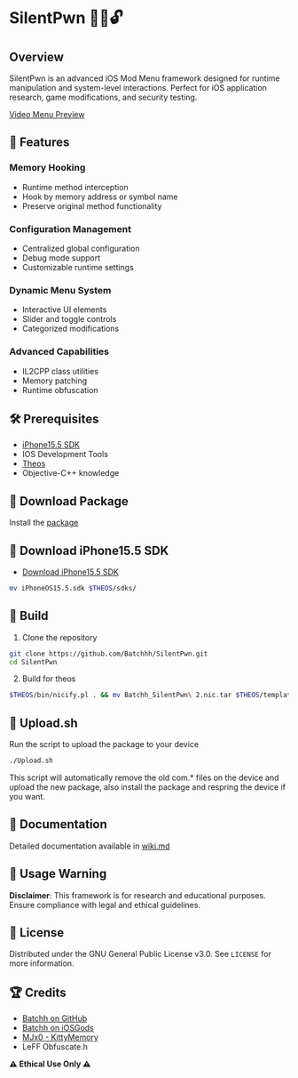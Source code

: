 # SilentPwn 🕵️‍♂️🔓

## Overview
SilentPwn is an advanced iOS Mod Menu framework designed for runtime manipulation and system-level interactions. Perfect for iOS application research, game modifications, and security testing.

[Video Menu Preview](https://i.imgur.com/lorajGZ.mp4)

## 🚀 Features

### Memory Hooking
- Runtime method interception
- Hook by memory address or symbol name
- Preserve original method functionality

### Configuration Management
- Centralized global configuration
- Debug mode support
- Customizable runtime settings

### Dynamic Menu System
- Interactive UI elements
- Slider and toggle controls
- Categorized modifications

### Advanced Capabilities
- IL2CPP class utilities
- Memory patching
- Runtime obfuscation

## 🛠 Prerequisites

- [iPhone15.5 SDK](https://github.com/Batchhh/SilentPwn/releases/latest)
- IOS Development Tools
- [Theos](https://theos.dev/)
- Objective-C++ knowledge

## 🔧 Download Package

Install the [package](https://github.com/Batchhh/SilentPwn/releases/latest)

## 🔧 Download iPhone15.5 SDK
- [Download iPhone15.5 SDK](https://github.com/Batchhh/SilentPwn/releases/latest)
```bash
mv iPhoneOS15.5.sdk $THEOS/sdks/
```

## 🔧 Build

1. Clone the repository
```bash
git clone https://github.com/Batchhh/SilentPwn.git
cd SilentPwn
```

2. Build for theos
```bash
$THEOS/bin/nicify.pl . && mv Batchh_SilentPwn\ 2.nic.tar $THEOS/templates/ios
```

## 🎉 Upload.sh

Run the script to upload the package to your device
```bash
./Upload.sh
```
This script will automatically remove the old com.* files on the device and upload the new package, also install the package and respring the device if you want.

## 📖 Documentation

Detailed documentation available in [wiki.md](wiki.md)

## 🚧 Usage Warning

**Disclaimer**: This framework is for research and educational purposes. Ensure compliance with legal and ethical guidelines.

## 📜 License

Distributed under the GNU General Public License v3.0.
See `LICENSE` for more information.

## 🏆 Credits

- [Batchh on GitHub](https://github.com/Batchhh)
- [Batchh on iOSGods](https://iosgods.com/profile/10738750-batchh/)
- [MJx0 - KittyMemory](https://github.com/MJx0/KittyMemory)
- LeFF Obfuscate.h

**⚠️ Ethical Use Only ⚠️**
